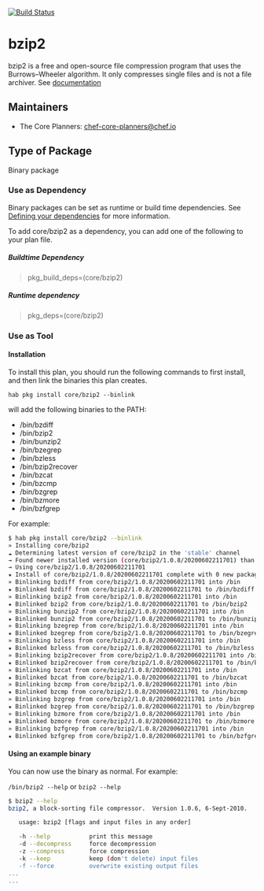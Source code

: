 [![Build Status](https://dev.azure.com/chefcorp-partnerengineering/Chef%20Base%20Plans/_apis/build/status/chef-base-plans.bzip2?branchName=master)](https://dev.azure.com/chefcorp-partnerengineering/Chef%20Base%20Plans/_build/latest?definitionId=94&branchName=master)

# bzip2

bzip2 is a free and open-source file compression program that uses the Burrows–Wheeler algorithm. It only compresses single files and is not a file archiver.  See [documentation](https://sourceware.org/bzip2/)

## Maintainers

* The Core Planners: <chef-core-planners@chef.io>

## Type of Package

Binary package

### Use as Dependency

Binary packages can be set as runtime or build time dependencies. See [Defining your dependencies](https://www.habitat.sh/docs/developing-packages/developing-packages/#sts=Define%20Your%20Dependencies) for more information.

To add core/bzip2 as a dependency, you can add one of the following to your plan file.

##### Buildtime Dependency

> pkg_build_deps=(core/bzip2)

##### Runtime dependency

> pkg_deps=(core/bzip2)

### Use as Tool

#### Installation

To install this plan, you should run the following commands to first install, and then link the binaries this plan creates.

``hab pkg install core/bzip2 --binlink``

will add the following binaries to the PATH:

* /bin/bzdiff
* /bin/bzip2
* /bin/bunzip2
* /bin/bzegrep
* /bin/bzless
* /bin/bzip2recover
* /bin/bzcat
* /bin/bzcmp
* /bin/bzgrep
* /bin/bzmore
* /bin/bzfgrep

For example:

```bash
$ hab pkg install core/bzip2 --binlink
» Installing core/bzip2
☁ Determining latest version of core/bzip2 in the 'stable' channel
→ Found newer installed version (core/bzip2/1.0.8/20200602211701) than remote version (core/bzip2/1.0.8/20200305225842)
→ Using core/bzip2/1.0.8/20200602211701
★ Install of core/bzip2/1.0.8/20200602211701 complete with 0 new packages installed.
» Binlinking bzdiff from core/bzip2/1.0.8/20200602211701 into /bin
★ Binlinked bzdiff from core/bzip2/1.0.8/20200602211701 to /bin/bzdiff
» Binlinking bzip2 from core/bzip2/1.0.8/20200602211701 into /bin
★ Binlinked bzip2 from core/bzip2/1.0.8/20200602211701 to /bin/bzip2
» Binlinking bunzip2 from core/bzip2/1.0.8/20200602211701 into /bin
★ Binlinked bunzip2 from core/bzip2/1.0.8/20200602211701 to /bin/bunzip2
» Binlinking bzegrep from core/bzip2/1.0.8/20200602211701 into /bin
★ Binlinked bzegrep from core/bzip2/1.0.8/20200602211701 to /bin/bzegrep
» Binlinking bzless from core/bzip2/1.0.8/20200602211701 into /bin
★ Binlinked bzless from core/bzip2/1.0.8/20200602211701 to /bin/bzless
» Binlinking bzip2recover from core/bzip2/1.0.8/20200602211701 into /bin
★ Binlinked bzip2recover from core/bzip2/1.0.8/20200602211701 to /bin/bzip2recover
» Binlinking bzcat from core/bzip2/1.0.8/20200602211701 into /bin
★ Binlinked bzcat from core/bzip2/1.0.8/20200602211701 to /bin/bzcat
» Binlinking bzcmp from core/bzip2/1.0.8/20200602211701 into /bin
★ Binlinked bzcmp from core/bzip2/1.0.8/20200602211701 to /bin/bzcmp
» Binlinking bzgrep from core/bzip2/1.0.8/20200602211701 into /bin
★ Binlinked bzgrep from core/bzip2/1.0.8/20200602211701 to /bin/bzgrep
» Binlinking bzmore from core/bzip2/1.0.8/20200602211701 into /bin
★ Binlinked bzmore from core/bzip2/1.0.8/20200602211701 to /bin/bzmore
» Binlinking bzfgrep from core/bzip2/1.0.8/20200602211701 into /bin
★ Binlinked bzfgrep from core/bzip2/1.0.8/20200602211701 to /bin/bzfgrep
```

#### Using an example binary

You can now use the binary as normal.  For example:

``/bin/bzip2 --help`` or ``bzip2 --help``

```bash
$ bzip2 --help
bzip2, a block-sorting file compressor.  Version 1.0.6, 6-Sept-2010.

   usage: bzip2 [flags and input files in any order]

   -h --help           print this message
   -d --decompress     force decompression
   -z --compress       force compression
   -k --keep           keep (don't delete) input files
   -f --force          overwrite existing output files
...
...
```
